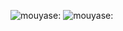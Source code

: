 ![mouyase:](https://count.getloli.com/get/@mouyase?theme=gelbooru)
![mouyase:](https://github-readme-stats.vercel.app/api?username=mouyase&count_private=true&show_icons=true&bg_color=15,f2f7fd,E0EAFC)
